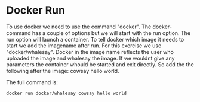 # Docker Run
To use docker we need to use the command "docker".
The docker-command has a couple of options but we will start with the run option. The run option will launch a container. To tell docker which image it needs to start we add the imagename after run. For this exercise we use "docker/whalesay". Docker in the image name reflects the user who uploaded the image and whalesay the image. If we wouldnt give any parameters the container whould be started and exit directly. So add the the following after the image: cowsay hello world.

The full command is:
```
docker run docker/whalesay cowsay hello world
``` 


